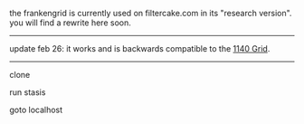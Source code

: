 
the frankengrid is currently used on filtercake.com in its "research version". you will find a rewrite here soon.

---

update feb 26: it works and is backwards compatible to the [1140 Grid](http://cssgrid.net/).

---

clone

run stasis

goto localhost